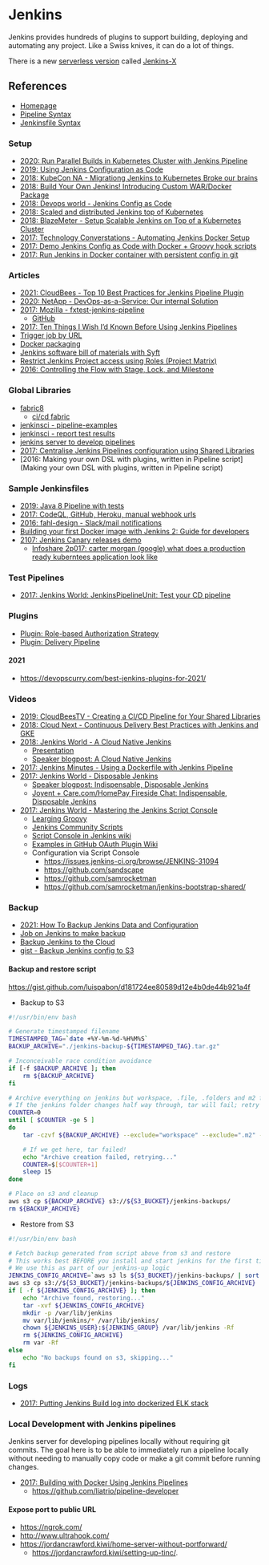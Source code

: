 # Jenkins

Jenkins provides hundreds of plugins to support building, deploying and automating any project. Like a Swiss knives, it can do a lot of things.

There is a new [serverless version](https://medium.com/@jdrawlings/serverless-jenkins-with-jenkins-x-9134cbfe6870) called [Jenkins-X](https://jenkins-x.io/es/)

## References

* [Homepage](https://www.jenkins.io/)
* [Pipeline Syntax](https://jenkins.io/doc/book/pipeline/syntax/#stages)
* [Jenkinsfile Syntax](https://www.jenkins.io/doc/book/pipeline/jenkinsfile/)

### Setup

* [2020: Run Parallel Builds in Kubernetes Cluster with Jenkins Pipeline](https://ittroubleshooter.in/run-parallel-build-kubernetes-cluster-jenkins/)
* [2019: Using Jenkins Configuration as Code](https://devops.com/using-jenkins-configuration-as-code/)
* [2018: KubeCon NA - Migrationg Jenkins to Kubernetes Broke our brains](https://www.youtube.com/watch?v=2w8dbJCTNaA)
* [2018: Build Your Own Jenkins! Introducing Custom WAR/Docker Package](https://www.cloudbees.com/blog/build-your-own-jenkins-introducing-custom-wardocker-package)
* [2018: Devops world - Jenkins Config as Code](https://docs.google.com/presentation/d/1VsvDuffinmxOjg0a7irhgJSRWpCzLg_Yskf7Fw7FpBg/edit#slide=id.g2deaad7e50_0_16)
* [2018: Scaled and distributed Jenkins top of Kubernetes](https://medium.com/muhammet-arslan/how-ive-created-scaled-and-distributed-jenkins-top-of-kubernetes-441db62b15cd)
* [2018: BlazeMeter - Setup Scalable Jenkins on Top of a Kubernetes Cluster](https://www.blazemeter.com/blog/how-to-setup-scalable-jenkins-on-top-of-a-kubernetes-cluster)
* [2017: Technology Converstations - Automating Jenkins Docker Setup](https://technologyconversations.com/2017/06/16/automating-jenkins-docker-setup/comment-page-1/#comment-11768)
* [2017: Demo Jenkins Config as Code with Docker + Groovy hook scripts](https://github.com/hayderimran7/demo-jenkins-config-as-code)
* [2017: Run Jenkins in Docker container with persistent config in git](https://antonfisher.com/posts/2017/01/16/run-jenkins-in-docker-container-with-persistent-configuration/)

### Articles

* [2021: CloudBees - Top 10 Best Practices for Jenkins Pipeline Plugin](https://www.cloudbees.com/blog/top-10-best-practices-jenkins-pipeline-plugin)
* [2020: NetApp - DevOps-as-a-Service: Our internal Solution](https://thenewstack.io/devops-as-a-service-our-internal-solution/)
* [2017: Mozilla - fxtest-jenkins-pipeline](https://davehunt.uk/2017/03/23/migrating-to-declarative-jenkins-pipelines.html)
  * [GitHub](https://github.com/mozilla/fxtest-jenkins-pipeline)
* [2017: Ten Things I Wish I’d Known Before Using Jenkins Pipelines](https://zwischenzugs.com/2017/04/23/things-i-wish-i-knew-before-using-jenkins-pipelines/)
* [Trigger job by URL](https://humanwhocodes.com/blog/2015/10/triggering-jenkins-builds-by-url/)
* [Docker packaging](https://www.cloudbees.com/blog/build-your-own-jenkins-introducing-custom-wardocker-package)
* [Jenkins software bill of materials with Syft](https://thenewstack.io/give-jenkins-a-software-bill-of-materials-with-syft/)
* [Restrict Jenkins Project access using Roles (Project Matrix)](https://www.thegeekstuff.com/2017/03/jenkins-users-groups-roles/)
* [2016: Controlling the Flow with Stage, Lock, and Milestone](https://jenkins.io/blog/2016/10/16/stage-lock-milestone/)

### Global Libraries

* [fabric8](https://github.com/fabric8io/fabric8-pipeline-library)
  * [ci/cd fabric](https://fabric8.io/guide/cdelivery.html)
* [jenkinsci - pipeline-examples](https://github.com/jenkinsci/pipeline-examples/tree/master/pipeline-examples)
* [jenkinsci - report test results](https://github.com/jenkinsci/pipeline-model-definition-plugin/wiki/Reporting-test-results-and-storing-artifacts)
* [jenkins server to develop pipelines](https://github.com/liatrio/pipeline-developer)
* [2017: Centralise Jenkins Pipelines configuration using Shared Libraries](https://dev.to/jalogut/centralise-jenkins-pipelines-configuration-using-shared-libraries)
* [2016: Making your own DSL with plugins, written in Pipeline script](Making your own DSL with plugins, written in Pipeline script)

### Sample Jenkinsfiles

* [2019: Java 8 Pipeline with tests](https://github.com/leszko/calculator/blob/master/Jenkinsfile)
* [2017: CodeQL, GitHub, Heroku, manual webhook urls](https://gist.github.com/jonico/e205b16cf07451b2f475543cf1541e70)
* [2016: fahl-design - Slack/mail notifications](https://bitbucket.org/snippets/fahl-design/koxKe)
* [Building your first Docker image with Jenkins 2: Guide for developers](https://tutorials.releaseworksacademy.com/learn/building-your-first-docker-image-with-jenkins-2-guide-for-developers)
* [2107: Jenkins Canary releases demo](https://github.com/GoogleCloudPlatform/continuous-deployment-on-kubernetes/blob/master/sample-app/Jenkinsfile)
    * [Infoshare 2p017: carter morgan (google) what does a production ready kuberntees application look like](https://www.youtube.com/watch?v=PXJu8ujNEmU)

### Test Pipelines

* [2017: Jenkins World: JenkinsPipelineUnit: Test your CD pipeline](https://www.youtube.com/watch?v=RmrpUtbVR7o)

### Plugins

* [Plugin: Role-based Authorization Strategy](https://plugins.jenkins.io/role-strategy/)
* [Plugin: Delivery Pipeline ](https://plugins.jenkins.io/delivery-pipeline-plugin/)

#### 2021

* <https://devopscurry.com/best-jenkins-plugins-for-2021/>

### Videos

* [2019: CloudBeesTV - Creating a CI/CD Pipeline for Your Shared Libraries](https://www.youtube.com/watch?v=DDBzm-KT24E)
* [2018: Cloud Next - Continuous Delivery Best Practices with Jenkins and GKE](https://www.youtube.com/watch?v=IDoRWieTcMc)
* [2018: Jenkins World - A Cloud Native Jenkins](https://www.youtube.com/watch?v=dxv0-O63fDM)
  * [Presentation](https://static.sched.com/hosted_files/devopsworldjenkinsworld2018/8f/DWJW2018%20-%20A%20Cloud%20Native%20Jenkins.pdf)
  * [Speaker blogpost: A Cloud Native Jenkins](https://www.jenkins.io/blog/2018/09/12/speaker-blog-a-cloud-native-jenkins/)
* [2017: Jenkins Minutes - Using a Dockerfile with Jenkins Pipeline](https://www.youtube.com/watch?v=Pi2kJ2RJS50)
* [2017: Jenkins World - Disposable Jenkins](https://www.youtube.com/watch?v=LivUvzkXASs)
  * [Speaker blogpost: Indispensable, Disposable Jenkins](https://www.jenkins.io/blog/2017/07/17/speaker-blog-care/)
  * [Joyent + Care.com/HomePay Fireside Chat: Indispensable, Disposable Jenkins](https://www.joyent.com/blog/fireside-chat-indispensable-disposable-jenkins)
* [2017: Jenkins World - Mastering the Jenkins Script Console](https://www.youtube.com/watch?v=qaUPESDcsGg)
  * [Learging Groovy](http://groovy-lang.org/learn.html)
  * [Jenkins Community Scripts](https://github.com/jenkinsci/jenkins-scripts)
  * [Script Console in Jenkins wiki](https://wiki.jenkins.io/display/JENKINS/Jenkins+Script+Console)
  * [Examples in GitHub OAuth Plugin Wiki](https://wiki.jenkins.io/display/JENKINS/GitHub+Oauth+Plugin)
  * Configuration via Script Console
    - <https://issues.jenkins-ci.org/browse/JENKINS-31094>
    - <https://github.com/sandscape>
    - <https://github.com/samrocketman>
    - <https://github.com/samrocketman/jenkins-bootstrap-shared/>

### Backup

* [2021: How To Backup Jenkins Data and Configuration](https://devopscube.com/jenkins-backup-data-configurations/)
* [Job on Jenkins to make backup](https://confluence.cornell.edu/display/CLOUD/Backup+Jenkins+Home+EFS+Volume)
* [Backup Jenkins to the Cloud](https://www.cloudbees.com/blog/backup-jenkins-cloud)
* [gist - Backup Jenkins config to S3](https://gist.github.com/luispabon/d181724ee80589d12e4b0de44b921a4f)

#### Backup and restore script

https://gist.github.com/luispabon/d181724ee80589d12e4b0de44b921a4f

* Backup to S3

```bash
#!/usr/bin/env bash

# Generate timestamped filename
TIMESTAMPED_TAG=`date +%Y-%m-%d-%H%M%S`
BACKUP_ARCHIVE="./jenkins-backup-${TIMESTAMPED_TAG}.tar.gz"

# Inconceivable race condition avoidance
if [-f $BACKUP_ARCHIVE ]; then
	rm ${BACKUP_ARCHIVE}
fi

# Archive everything on jenkins but workspace, .file, .folders and m2 files, whatever these are
# If the jenkins folder changes half way through, tar will fail; retry up to 5 times
COUNTER=0
until [ $COUNTER -ge 5 ]
do
    tar -czvf ${BACKUP_ARCHIVE} --exclude="workspace" --exclude=".m2" --exclude=builds --exclude=".*" /var/lib/jenkins && break

    # If we get here, tar failed!
    echo "Archive creation failed, retrying..."
    COUNTER=$[$COUNTER+1]
    sleep 15
done

# Place on s3 and cleanup
aws s3 cp ${BACKUP_ARCHIVE} s3://${S3_BUCKET}/jenkins-backups/
rm ${BACKUP_ARCHIVE}
```

* Restore from S3

```bash
#!/usr/bin/env bash

# Fetch backup generated from script above from s3 and restore
# This works best BEFORE you install and start jenkins for the first time
# We use this as part of our jenkins-up logic
JENKINS_CONFIG_ARCHIVE=`aws s3 ls ${S3_BUCKET}/jenkins-backups/ | sort | tail -n 1 | awk '{print $4}'`
aws s3 cp s3://${S3_BUCKET}/jenkins-backups/${JENKINS_CONFIG_ARCHIVE} .
if [ -f ${JENKINS_CONFIG_ARCHIVE} ]; then
    echo "Archive found, restoring..."
    tar -xvf ${JENKINS_CONFIG_ARCHIVE}
    mkdir -p /var/lib/jenkins
    mv var/lib/jenkins/* /var/lib/jenkins/
    chown ${JENKINS_USER}:${JENKINS_GROUP} /var/lib/jenkins -Rf
    rm ${JENKINS_CONFIG_ARCHIVE}
    rm var -Rf
else
    echo "No backups found on s3, skipping..."
fi
```

### Logs

* [2017: Putting Jenkins Build log into dockerized ELK stack](https://dzone.com/articles/putting-jenkins-build-logs-into-elk-stack-filebeat)

### Local Development with Jenkins pipelines

Jenkins server for developing pipelines locally without requiring git commits.
The goal here is to be able to immediately run a pipeline locally without needing to manually copy code or make a git commit before running changes.

* [2017: Building with Docker Using Jenkins Pipelines](https://liatrio.com/local-development-with-jenkins-pipelines/)
  * https://github.com/liatrio/pipeline-developer

#### Expose port to public URL

* https://ngrok.com/
* http://www.ultrahook.com/
* https://jordancrawford.kiwi/home-server-without-portforward/
  *  https://jordancrawford.kiwi/setting-up-tinc/.
